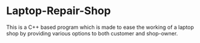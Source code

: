 # Laptop-Repair-Shop
This is a C++ based program which is made to ease the working of a laptop shop by providing various options to both customer and shop-owner.
